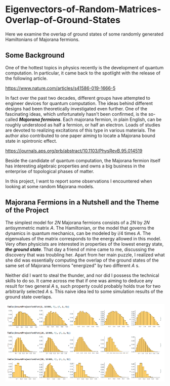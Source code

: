 # Eigenvectors-of-Random-Matrices-Overlap-of-Ground-States
Here we examine the overlap of ground states of some randomly generated Hamiltonians of Majorana fermions.
## Some Background
One of the hottest topics in physics recently is the development of quantum computation. In particular, it came back to the spotlight with the release of the following article.

<https://www.nature.com/articles/s41586-019-1666-5>

In fact over the past two decades, different groups have attempted to engineer devices for quantum computation. The ideas behind different designs had been theoretically investigated even further. One of the fascinating ideas, which unfortunately hasn't been confirmed, is the so-called ___Majorana fermions___. Each majorana fermion, in plain English, can be roughly understood as half a fermion, or half an electron. Loads of studies are devoted to realizing excitations of this type in various materials. The author also contributed to one paper aiming to locate a Majorana bound state in spintronic effect.

<https://journals.aps.org/prb/abstract/10.1103/PhysRevB.95.014519>

Beside the candidate of quantum computation, the Majorana fermion itself has interesting algebraic properties and owns a big business in the enterprise of topological phases of matter. 

In this project, I want to report some observations I encountered when looking at some random Majorana models.
## Majorana Fermions in a Nutshell and the Theme of the Project 
The simplest model for _2N_ Majorana fermions consists of a _2N_ by _2N_ antisymmetric matrix _A_. The Hamiltonian, or the model that governs the dynamics in quantum mechanics, can be modeled by i/4 times _A_. The eigenvalues of the matrix corresponds to the energy allowed in this model. Very often physicists are interested in properties of the lowest energy state, ___the ground state___. 
That day a friend of mine came to me, discussing the discovery that was troubling her. Apart from her main puzzle, I realized what she did was essentially computing the overlap of the ground states of the same set of Majorana fermions "energized" by two different _A_ s. 

Neither did I want to steal the thunder, and nor did I possess the technical skills to do so. It came across me that if one was aiming to deduce any result for two general _A_ s, such property could probably holds true for two arbitrarily selected _A_ s. This naive idea led to some simulation results of the ground state overlaps. 

![The distributions of overlaps](https://github.com/whhsiao/Eigenvectors-of-Random-Matrices-Overlap-of-Ground-States/blob/master/distributions.png)
